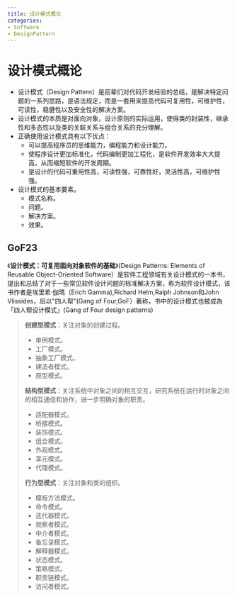 ```yaml
---
title: 设计模式概论
categories:
- Software
- DesignPattern
---
```

# 设计模式概论

- 设计模式（Design Pattern）是前辈们对代码开发经验的总结，是解决特定问题的一系列思路，是语法规定，而是一套用来提高代码可复用性，可维护性，可读性，稳健性以及安全性的解决方案。
- 设计模式的本质是对面向对象，设计原则的实际运用，使得类的封装性，继承性和多态性以及类的关联关系与组合关系的充分理解。
- 正确使用设计模式具有以下优点：
  - 可以提高程序员的思维能力，编程能力和设计能力。
  - 使程序设计更加标准化，代码编制更加工程化，是软件开发效率大大提高，从而缩短软件的开发周期。
  - 是设计的代码可重用性高，可读性强，可靠性好，灵活性高，可维护性强。
- 设计模式的基本要素。
  - 模式名称。
  - 问题。
  - 解决方案。
  - 效果。

## GoF23

《**设计模式：可复用面向对象软件的基础**》(Design Patterns: Elements of Reusable Object-Oriented Software）是软件工程领域有关设计模式的一本书，提出和总结了对于一些常见软件设计问题的标准解决方案，称为软件设计模式，该书作者是埃里希·伽瑪（Erich Gamma),Richard Helm,Ralph Johnson和John Vlissides，后以"四人帮”(Gang of Four,GoF）著称，书中的设计模式也被成為「四人帮设计模式」(Gang of Four design patterns)

> **创建型模式**：关注对象的创建过程。
>
> - 单例模式。
> - 工厂模式。
> - 抽象工厂模式。
> - 建造者模式。
> - 原型模式。
>
> **结构型模式**：关注系统中对象之间的相互交互，研究系统在运行时对象之间的相互通信和协作，进一步明确对象的职责。
>
> - 适配器模式。
> - 桥接模式。
> - 装饰模式。
> - 组合模式。
> - 外观模式。
> - 享元模式。
> - 代理模式。
>
> **行为型模式**：关注对象和类的组织。
>
> - 模板方法模式。
> - 命令模式。
> - 迭代器模式。
> - 观察者模式。
> - 中介者模式。
> - 备忘录模式。
> - 解释器模式。
> - 状态模式。
> - 策略模式。
> - 职责链模式。
> - 访问者模式。
